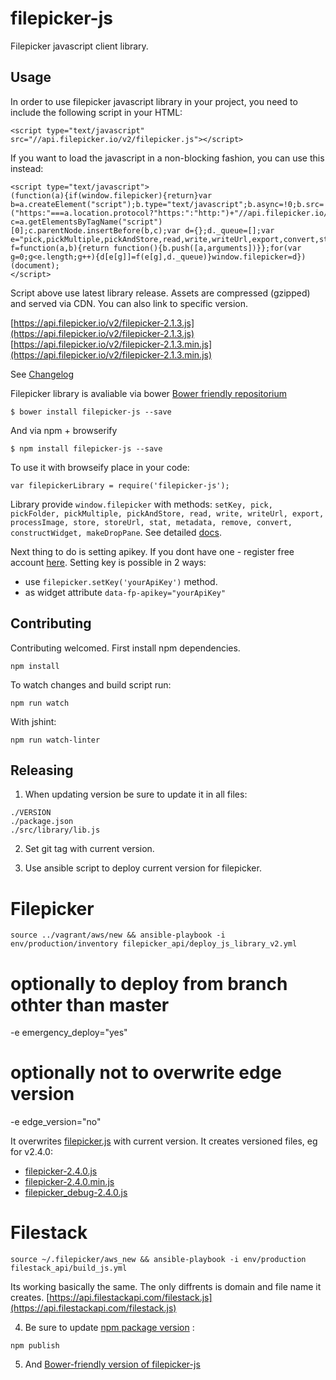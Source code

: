 # filepicker-js
Filepicker javascript client library.

## Usage

In order to use filepicker javascript library in your project, you need to include the following script in your HTML:

```
<script type="text/javascript" src="//api.filepicker.io/v2/filepicker.js"></script>
```

If you want to load the javascript in a non-blocking fashion, you can use this instead:
```
<script type="text/javascript">
(function(a){if(window.filepicker){return}var b=a.createElement("script");b.type="text/javascript";b.async=!0;b.src=("https:"===a.location.protocol?"https:":"http:")+"//api.filepicker.io/v2/filepicker.js";var c=a.getElementsByTagName("script")[0];c.parentNode.insertBefore(b,c);var d={};d._queue=[];var e="pick,pickMultiple,pickAndStore,read,write,writeUrl,export,convert,store,storeUrl,remove,stat,setKey,constructWidget,makeDropPane".split(",");var f=function(a,b){return function(){b.push([a,arguments])}};for(var g=0;g<e.length;g++){d[e[g]]=f(e[g],d._queue)}window.filepicker=d})(document);
</script>
```
Script above use latest library release. Assets are compressed (gzipped) and served via CDN.
You can also link to specific version.

[https://api.filepicker.io/v2/filepicker-2.1.3.js](https://api.filepicker.io/v2/filepicker-2.1.3.js)
[https://api.filepicker.io/v2/filepicker-2.1.3.min.js](https://api.filepicker.io/v2/filepicker-2.1.3.min.js)

See [Changelog](CHANGELOG.md)

Filepicker library is avaliable via bower [Bower friendly repositorium](https://github.com/krystiangw/filepicker-js-bower)

```
$ bower install filepicker-js --save
```

And via npm + browserify
```
$ npm install filepicker-js --save
```

To use it with browseify place in your code:
```
var filepickerLibrary = require('filepicker-js');
```

Library provide ```window.filepicker``` with methods:
 ```setKey, pick, pickFolder, pickMultiple, pickAndStore, read, write, writeUrl, export, processImage, store, storeUrl, stat, metadata, remove, convert, constructWidget, makeDropPane```. See detailed [docs](https://www.filepicker.com/documentation/file_ingestion/javascript_api/pick?v=v2).

Next thing to do is setting apikey. If you dont have one - register free account [here](https://www.filepicker.com/register/free). Setting key is possible in 2 ways:

* use ```filepicker.setKey('yourApiKey')```  method.
* as widget attribute ```data-fp-apikey="yourApiKey"```


## Contributing
Contributing welcomed. First install npm dependencies.
```
npm install
```
To watch changes and build script run:
```
npm run watch
```
With jshint:
```
npm run watch-linter
```


## Releasing
1. When updating version be sure to update it in all files:

```
./VERSION
./package.json
./src/library/lib.js
```

2. Set git tag with current version.

3. Use ansible script to deploy current version for filepicker.

# Filepicker

```
source ../vagrant/aws/new && ansible-playbook -i env/production/inventory filepicker_api/deploy_js_library_v2.yml
```

# optionally to deploy from branch othter than master
-e emergency_deploy="yes"

# optionally not to overwrite edge version
-e edge_version="no"

It overwrites [filepicker.js](https://api.filepicker.io/v2/filepicker.js) with current version. It creates versioned files, eg for v2.4.0:

*  [filepicker-2.4.0.js](https://api.filepicker.io/v2/filepicker-2.4.0.js)
*  [filepicker-2.4.0.min.js](https://api.filepicker.io/v2/filepicker-2.4.0.min.js)
*  [filepicker_debug-2.4.0.js](https://api.filepicker.io/v2/filepicker_debug-2.4.0.js)

# Filestack

```
source ~/.filepicker/aws_new && ansible-playbook -i env/production filestack_api/build_js.yml
```

Its working basically the same. The only diffrents is domain and file name it creates.
[https://api.filestackapi.com/filestack.js](https://api.filestackapi.com/filestack.js)

4. Be sure to update [npm package version](https://www.npmjs.com/package/filepicker-js) :
```
npm publish
```

5. And [Bower-friendly version of filepicker-js](https://github.com/filepicker/filepicker-js-bower)
